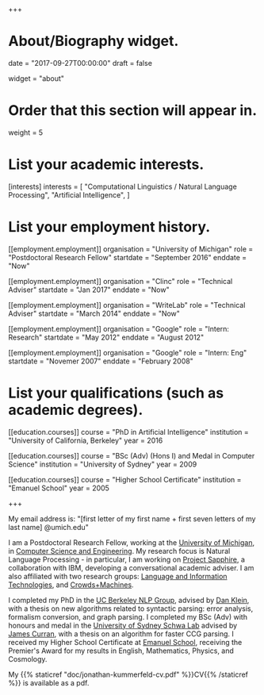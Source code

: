 +++
# About/Biography widget.

date = "2017-09-27T00:00:00"
draft = false

widget = "about"

# Order that this section will appear in.
weight = 5

# List your academic interests.
[interests]
  interests = [
    "Computational Linguistics / Natural Language Processing",
    "Artificial Intelligence",
  ]

# List your employment history.
[[employment.employment]]
  organisation = "University of Michigan"
  role = "Postdoctoral Research Fellow"
  startdate = "September 2016"
  enddate = "Now"

[[employment.employment]]
  organisation = "Clinc"
  role = "Technical Adviser"
  startdate = "Jan 2017"
  enddate = "Now"

[[employment.employment]]
  organisation = "WriteLab"
  role = "Technical Adviser"
  startdate = "March 2014"
  enddate = "Now"

[[employment.employment]]
  organisation = "Google"
  role = "Intern: Research"
  startdate = "May 2012"
  enddate = "August 2012"

[[employment.employment]]
  organisation = "Google"
  role = "Intern: Eng"
  startdate = "Novemer 2007"
  enddate = "February 2008"

# List your qualifications (such as academic degrees).
[[education.courses]]
  course = "PhD in Artificial Intelligence"
  institution = "University of California, Berkeley"
  year = 2016

[[education.courses]]
  course = "BSc (Adv) (Hons I) and Medal in Computer Science"
  institution = "University of Sydney"
  year = 2009

[[education.courses]]
  course = "Higher School Certificate"
  institution = "Emanuel School"
  year = 2005
 
+++

My email address is: "[first letter of my first name + first seven letters of my last name] @umich.edu"

I am a Postdoctoral Research Fellow, working at the [University of Michigan](https://www.umich.edu/), in [Computer Science and Engineering](https://www.cse.umich.edu/).
My research focus is Natural Language Processing - in particular, I am working on [Project Sapphire](https://sapphire.eecs.umich.edu), a collaboration with IBM, developing a conversational academic adviser.
I am also affiliated with two research groups: [Language and Information Technologies](http://lit.eecs.umich.edu/), and [Crowds+Machines](http://web.eecs.umich.edu/~wlasecki/croma.html).

I completed my PhD in the [UC Berkeley NLP Group](http://web.eecs.umich.edu/~wlasecki/croma.html), advised by [Dan Klein](http://www.cs.berkeley.edu/~klein), with a thesis on new algorithms related to syntactic parsing: error analysis, formalism conversion, and graph parsing.
I completed my BSc (Adv) with honours and medal in the [University of Sydney Schwa Lab](http://www.schwa.org) advised by [James Curran](http://sydney.edu.au/engineering/it/~james), with a thesis on an algorithm for faster CCG parsing.
I received my Higher School Certificate at [Emanuel School](http://www.emanuelschool.nsw.edu.au/), receiving the Premier's Award for my results in English, Mathematics, Physics, and Cosmology.

My {{% staticref "doc/jonathan-kummerfeld-cv.pdf" %}}CV{{% /staticref %}} is available as a pdf.

